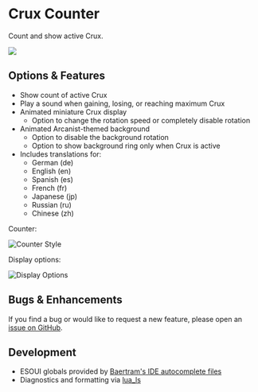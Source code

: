 # Crux Counter

Count and show active Crux.

<img src="https://user-images.githubusercontent.com/4276170/239095176-200e8fcc-8fcf-45f6-ab76-24d5e52f8c39.gif"><br>

## Options & Features

- Show count of active Crux
- Play a sound when gaining, losing, or reaching maximum Crux
- Animated miniature Crux display
  - Option to change the rotation speed or completely disable rotation
- Animated Arcanist-themed background
  - Option to disable the background rotation
  - Option to show background ring only when Crux is active
- Includes translations for:
  - German (de)
  - English (en)
  - Spanish (es)
  - French (fr)
  - Japanese (jp)
  - Russian (ru)
  - Chinese (zh)

Counter:

<img src="https://user-images.githubusercontent.com/4276170/239095178-ca3e4ac4-d1b9-4e81-b77f-3da45471a6f1.png" alt="Counter Style">


Display options:

<img src="https://user-images.githubusercontent.com/4276170/239095174-ad77b3f5-e662-4279-af8e-05b3536876e4.png" alt="Display Options">

## Bugs & Enhancements

If you find a bug or would like to request a new feature, please open an [issue on GitHub](http://github.com/inimicus/CruxCounter/issues/new/choose).

## Development

- ESOUI globals provided by [Baertram's IDE autocomplete files](https://www.esoui.com/downloads/info2654-ESOUIluaAPIautocompletionforJetBrai....html)
- Diagnostics and formatting via [lua_ls](https://github.com/LuaLS/lua-language-server)
